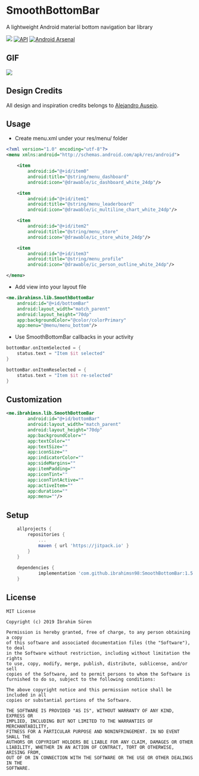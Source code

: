# SmoothBottomBar

A lightweight Android material bottom navigation bar library

[![](https://jitpack.io/v/ibrahimsn98/SmoothBottomBar.svg)](https://jitpack.io/#ibrahimsn98/SmoothBottomBar)
[![API](https://img.shields.io/badge/API-16%2B-brightgreen.svg?style=flat)](https://android-arsenal.com/api?level=16)
[![Android Arsenal]( https://img.shields.io/badge/Android%20Arsenal-SmoothBottomBar-green.svg?style=flat )]( https://android-arsenal.com/details/1/7932 )

## GIF

<img src="https://cdn.dribbble.com/users/1015191/screenshots/6251784/snapp---animation.gif"/>

## Design Credits

All design and inspiration credits belongs to [Alejandro Ausejo](https://dribbble.com/shots/6251784-Navigation-Menu-Animation).

## Usage

-   Create menu.xml under your res/menu/ folder
```xml
<?xml version="1.0" encoding="utf-8"?>
<menu xmlns:android="http://schemas.android.com/apk/res/android">

    <item
        android:id="@+id/item0"
        android:title="@string/menu_dashboard"
        android:icon="@drawable/ic_dashboard_white_24dp"/>

    <item
        android:id="@+id/item1"
        android:title="@string/menu_leaderboard"
        android:icon="@drawable/ic_multiline_chart_white_24dp"/>

    <item
        android:id="@+id/item2"
        android:title="@string/menu_store"
        android:icon="@drawable/ic_store_white_24dp"/>

    <item
        android:id="@+id/item3"
        android:title="@string/menu_profile"
        android:icon="@drawable/ic_person_outline_white_24dp"/>

</menu>
```

-   Add view into your layout file
```xml
<me.ibrahimsn.lib.SmoothBottomBar
    android:id="@+id/bottomBar"
    android:layout_width="match_parent"
    android:layout_height="70dp"
    app:backgroundColor="@color/colorPrimary"
    app:menu="@menu/menu_bottom"/>
```

-   Use SmoothBottomBar callbacks in your activity
```kotlin
bottomBar.onItemSelected = {
    status.text = "Item $it selected"
}

bottomBar.onItemReselected = {
    status.text = "Item $it re-selected"
}
```

## Customization

```xml
<me.ibrahimsn.lib.SmoothBottomBar
        android:id="@+id/bottomBar"
        android:layout_width="match_parent"
        android:layout_height="70dp"
        app:backgroundColor=""
        app:textColor=""
        app:textSize=""
        app:iconSize=""
        app:indicatorColor=""
        app:sideMargins=""
        app:itemPadding=""
        app:iconTint=""
        app:iconTintActive=""
        app:activeItem=""
        app:duration=""
        app:menu=""/>
```

## Setup

```gradle
	allprojects {
		repositories {
			...
			maven { url 'https://jitpack.io' }
		}
	}
	
	dependencies {
	        implementation 'com.github.ibrahimsn98:SmoothBottomBar:1.5'
	}
```

## License

```
MIT License

Copyright (c) 2019 İbrahim Süren

Permission is hereby granted, free of charge, to any person obtaining a copy
of this software and associated documentation files (the "Software"), to deal
in the Software without restriction, including without limitation the rights
to use, copy, modify, merge, publish, distribute, sublicense, and/or sell
copies of the Software, and to permit persons to whom the Software is
furnished to do so, subject to the following conditions:

The above copyright notice and this permission notice shall be included in all
copies or substantial portions of the Software.

THE SOFTWARE IS PROVIDED "AS IS", WITHOUT WARRANTY OF ANY KIND, EXPRESS OR
IMPLIED, INCLUDING BUT NOT LIMITED TO THE WARRANTIES OF MERCHANTABILITY,
FITNESS FOR A PARTICULAR PURPOSE AND NONINFRINGEMENT. IN NO EVENT SHALL THE
AUTHORS OR COPYRIGHT HOLDERS BE LIABLE FOR ANY CLAIM, DAMAGES OR OTHER
LIABILITY, WHETHER IN AN ACTION OF CONTRACT, TORT OR OTHERWISE, ARISING FROM,
OUT OF OR IN CONNECTION WITH THE SOFTWARE OR THE USE OR OTHER DEALINGS IN THE
SOFTWARE.
```
